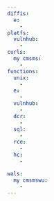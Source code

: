 ```yaml
---
diffis:
  e:
    -
platfs:
  vulnhub:
    -
curls:
  my cmsms:
    -
functions:
  unix:
    -
  e:
    -
  vulnhub:
    -
  dcr:
    -
  sql:
    -
  rce:
    -
  hc:
    -

wals:
  my cmsmswu:
    -
---
```

